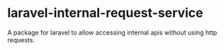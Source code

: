 # laravel-internal-request-service
A package for laravel to allow accessing internal apis without using http requests.
